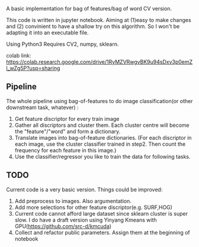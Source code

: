 A basic implementation for bag of features/bag of word CV version.

This code is written in jupyter notebook. Aiming at (1)easy to make changes and (2) convinient to have a shallow try on this algorithm. So I won't be adapting it into an executable file.


Using Python3
Requires CV2, numpy, sklearn.

colab link:
https://colab.research.google.com/drive/1RyMZVRwgvBK9u94sDxv3p0emZl_wZg5P?usp=sharing

Pipeline
----------------
The whole pipeline using bag-of-features to do image classification(or other downstream task, whatever) :
1. Get feature discriptor for every train image
2. Gather all discriptors and cluster them. Each cluster centre will become the "feature"/"word" and form a dictionary.
3. Translate images into bag-of-feature dictionaries. (For each discriptor in each image, use the cluster classifier trained in step2. Then count the frequency for each feature in this image.)
4. Use the classifier/regressor you like to train the data for following tasks.

TODO
----------------
Current code is a very basic version. Things could be improved:

1. Add preprocess to images. Also argumentation.
2. Add more selections for other feature discriptor(e.g. SURF,HOG)
3. Current code cannot afford large dataset since sklearn cluster is super slow. I do have a draft version using Yinyang Kmeans with GPU(https://github.com/src-d/kmcuda)
4. Collect and refactor public parameters. Assign them at the beginning of notebook
